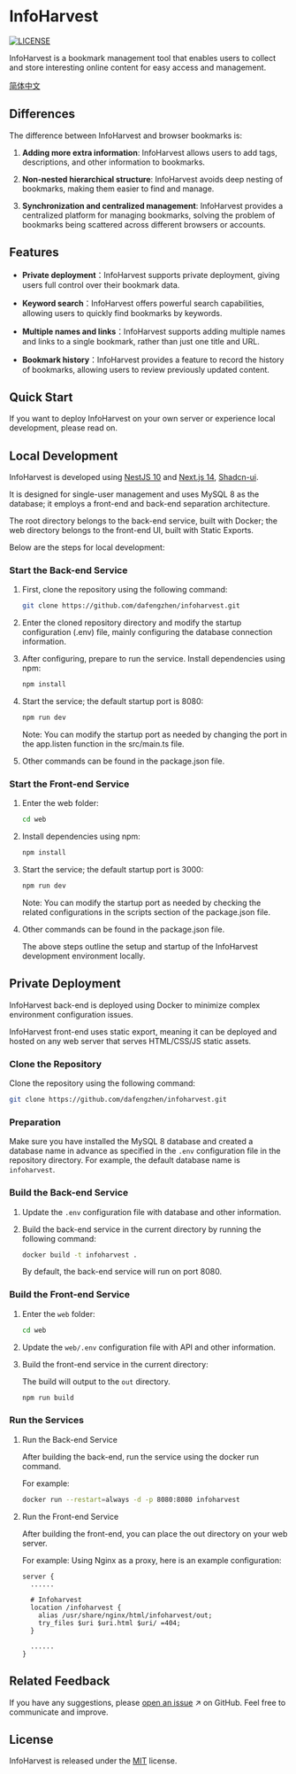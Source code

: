 # InfoHarvest

[![LICENSE](https://img.shields.io/github/license/dafengzhen/infoharvest)](https://github.com/dafengzhen/infoharvest/blob/main/LICENSE)

InfoHarvest is a bookmark management tool that enables users to collect and store interesting online content for easy access and management.

[简体中文](./README.zh.md)

## Differences

The difference between InfoHarvest and browser bookmarks is:

1. **Adding more extra information**: InfoHarvest allows users to add tags, descriptions, and other information to bookmarks.

2. **Non-nested hierarchical structure**: InfoHarvest avoids deep nesting of bookmarks, making them easier to find and manage.

3. **Synchronization and centralized management**: InfoHarvest provides a centralized platform for managing bookmarks, solving the problem of bookmarks being scattered across different browsers or accounts.

## Features

- **Private deployment**：InfoHarvest supports private deployment, giving users full control over their bookmark data.

- **Keyword search**：InfoHarvest offers powerful search capabilities, allowing users to quickly find bookmarks by keywords.

- **Multiple names and links**：InfoHarvest supports adding multiple names and links to a single bookmark, rather than just one title and URL.

- **Bookmark history**：InfoHarvest provides a feature to record the history of bookmarks, allowing users to review previously updated content.

## Quick Start

If you want to deploy InfoHarvest on your own server or experience local development, please read on.

## Local Development

InfoHarvest is developed using [NestJS 10](https://nestjs.com) and [Next.js 14](https://nextjs.org), [Shadcn-ui](https://ui.shadcn.com).

It is designed for single-user management and uses MySQL 8 as the database; it employs a front-end and back-end separation architecture.

The root directory belongs to the back-end service, built with Docker; the web directory belongs to the front-end UI, built with Static Exports.

Below are the steps for local development:

### Start the Back-end Service

1. First, clone the repository using the following command:

   ```bash
   git clone https://github.com/dafengzhen/infoharvest.git
   ```

2. Enter the cloned repository directory and modify the startup configuration (.env) file, mainly configuring the database connection information.

3. After configuring, prepare to run the service. Install dependencies using npm:

   ```bash
   npm install
   ```

4. Start the service; the default startup port is 8080:

   ```bash
   npm run dev
   ```

   Note: You can modify the startup port as needed by changing the port in the app.listen function in the src/main.ts file.

5. Other commands can be found in the package.json file.

### Start the Front-end Service

1. Enter the web folder:

   ```bash
   cd web
   ```

2. Install dependencies using npm:

   ```bash
   npm install
   ```

3. Start the service; the default startup port is 3000:

   ```bash
   npm run dev
   ```

   Note: You can modify the startup port as needed by checking the related configurations in the scripts section of the package.json file.

4. Other commands can be found in the package.json file.

   The above steps outline the setup and startup of the InfoHarvest development environment locally.

## Private Deployment

InfoHarvest back-end is deployed using Docker to minimize complex environment configuration issues.

InfoHarvest front-end uses static export, meaning it can be deployed and hosted on any web server that serves HTML/CSS/JS static assets.

### Clone the Repository

Clone the repository using the following command:

```bash
git clone https://github.com/dafengzhen/infoharvest.git
```

### Preparation

Make sure you have installed the MySQL 8 database and created a database name in advance as specified in the ```.env``` configuration file in the repository directory. For example, the default database name is ```infoharvest```.

### Build the Back-end Service

1. Update the ```.env``` configuration file with database and other information.

2. Build the back-end service in the current directory by running the following command:

   ```bash
   docker build -t infoharvest .
   ```

   By default, the back-end service will run on port 8080.

### Build the Front-end Service

1. Enter the `web` folder:

   ```bash
   cd web
   ```

2. Update the `web/.env` configuration file with API and other information.

3. Build the front-end service in the current directory:

   The build will output to the `out` directory.

   ```bash
   npm run build
   ```

### Run the Services

1. Run the Back-end Service

   After building the back-end, run the service using the docker run command.

   For example:

   ```bash
   docker run --restart=always -d -p 8080:8080 infoharvest
   ```

2. Run the Front-end Service

   After building the front-end, you can place the out directory on your web server.

   For example: Using Nginx as a proxy, here is an example configuration:

   ```nginx
   server {
     ......
   
     # Infoharvest
     location /infoharvest {
       alias /usr/share/nginx/html/infoharvest/out;
       try_files $uri $uri.html $uri/ =404;
     }
   
     ......
   }
   ```

## Related Feedback

If you have any suggestions, please [open an issue](https://github.com/dafengzhen/infoharvest/issues) ↗ on GitHub. Feel free to communicate and improve.

## License

InfoHarvest is released under the [MIT](https://opensource.org/licenses/MIT) license.
